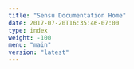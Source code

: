 ```yaml
---
title: "Sensu Documentation Home"
date: 2017-07-20T16:35:46-07:00
type: index
weight: -100
menu: "main"
version: "latest"
---
```

